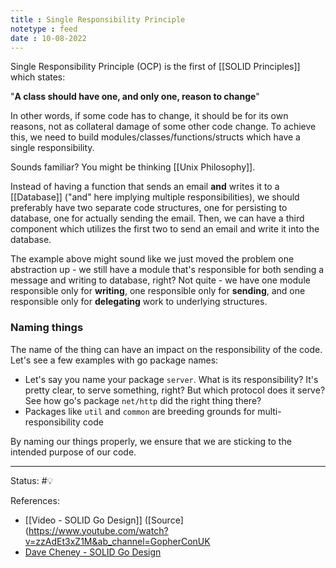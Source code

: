 ```yaml
---
title : Single Responsibility Principle
notetype : feed
date : 10-08-2022
---
```


Single Responsibility Principle (OCP) is the first of [[SOLID Principles]] which states:

"**A class should have one, and only one, reason to change**"

In other words, if some code has to change, it should be for its own reasons, not as collateral damage of some other code change. To achieve this, we need to build modules/classes/functions/structs which have a single responsibility.

Sounds familiar? You might be thinking [[Unix Philosophy]].

Instead of having a function that sends an email **and** writes it to a [[Database]] ("and" here implying multiple responsibilities), we should preferably have two separate code structures, one for persisting to database, one for actually sending the email. Then, we can have a third component which utilizes the first two to send an email and write it into the database.

The example above might sound like we just moved the problem one abstraction up - we still have a module that's responsible for both sending a message and writing to database, right? Not quite - we have one module responsible only for **writing**, one responsible only for **sending**, and one responsible only for **delegating** work to underlying structures.

### Naming things

The name of the thing can have an impact on the responsibility of the code. Let's see a few examples with go package names:
- Let's say you name your package `server`. What is its responsibility? It's pretty clear, to serve something, right? But which protocol does it serve? See how go's package `net/http` did the right thing there?
- Packages like `util` and `common` are breeding grounds for multi-responsibility code

By naming our things properly, we ensure that we are sticking to the intended purpose of our code.



-----

Status: #💡 

References:
- [[Video - SOLID Go Design]] ([Source](https://www.youtube.com/watch?v=zzAdEt3xZ1M&ab_channel=GopherConUK
- [Dave Cheney - SOLID Go Design](https://dave.cheney.net/2016/08/20/solid-go-design)

